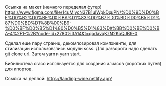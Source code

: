 Ссылка на макет (немного переделал футер)
https://www.figma.com/file/14uMiycN37B1uIWpkDquPN/%D0%9D%D0%BE%D0%B2%D0%BE%D0%BA%D1%83%D0%B7%D0%BD%D0%B5%D1%87%D0%BD%D1%8B%D0%B9-%D0%BF%D0%B5%D1%80%D0%B5%D1%83%D0%BB%D0%BE%D0%BA-4%2F1-%2B?node-id=2780%3A14&t=qodavqKzM2KoQJB9-0

Сделал еще пару страниц, декомпозировал компоненты, для стилизации использовались модули scss.
Для разворота надо сделать git clone url.
Затем yarn и yarn start.

Бибилиотека craco используется для создания алиасов (коротких путей) для ипортов.

Ссылка на деплой: https://landing-wine.netlify.app/
